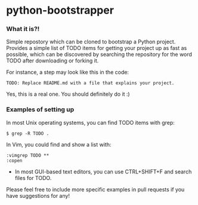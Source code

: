 # python-bootstrapper

### What it is?!

Simple repostory which can be cloned to bootstrap a Python project. Provides a
simple list of TODO items for getting your project up as fast as possible,
which can be discovered by searching the repository for the word TODO after
downloading or forking it.

For instance, a step may look like this in the code:

    TODO: Replace README.md with a file that explains your project.

Yes, this is a real one. You should definitely do it :)


### Examples of setting up

In most Unix operating systems, you can find TODO items with grep:

    $ grep -R TODO .

In Vim, you could find and show a list with:


    :vimgrep TODO **
    :copen

- In most GUI-based text editors, you can use CTRL+SHIFT+F and search files for
TODO.

Please feel free to include more specific examples in pull requests if you have
suggestions for any!
